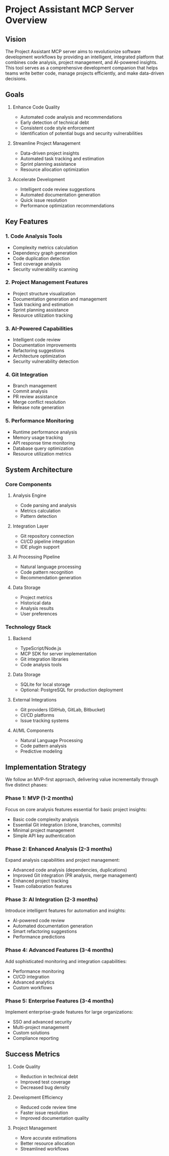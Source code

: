 # Project Assistant MCP Server Overview

## Vision
The Project Assistant MCP server aims to revolutionize software development workflows by providing an intelligent, integrated platform that combines code analysis, project management, and AI-powered insights. This tool serves as a comprehensive development companion that helps teams write better code, manage projects efficiently, and make data-driven decisions.

## Goals
1. Enhance Code Quality
   - Automated code analysis and recommendations
   - Early detection of technical debt
   - Consistent code style enforcement
   - Identification of potential bugs and security vulnerabilities

2. Streamline Project Management
   - Data-driven project insights
   - Automated task tracking and estimation
   - Sprint planning assistance
   - Resource allocation optimization

3. Accelerate Development
   - Intelligent code review suggestions
   - Automated documentation generation
   - Quick issue resolution
   - Performance optimization recommendations

## Key Features

### 1. Code Analysis Tools
- Complexity metrics calculation
- Dependency graph generation
- Code duplication detection
- Test coverage analysis
- Security vulnerability scanning

### 2. Project Management Features
- Project structure visualization
- Documentation generation and management
- Task tracking and estimation
- Sprint planning assistance
- Resource utilization tracking

### 3. AI-Powered Capabilities
- Intelligent code review
- Documentation improvements
- Refactoring suggestions
- Architecture optimization
- Security vulnerability detection

### 4. Git Integration
- Branch management
- Commit analysis
- PR review assistance
- Merge conflict resolution
- Release note generation

### 5. Performance Monitoring
- Runtime performance analysis
- Memory usage tracking
- API response time monitoring
- Database query optimization
- Resource utilization metrics

## System Architecture

### Core Components
1. Analysis Engine
   - Code parsing and analysis
   - Metrics calculation
   - Pattern detection

2. Integration Layer
   - Git repository connection
   - CI/CD pipeline integration
   - IDE plugin support

3. AI Processing Pipeline
   - Natural language processing
   - Code pattern recognition
   - Recommendation generation

4. Data Storage
   - Project metrics
   - Historical data
   - Analysis results
   - User preferences

### Technology Stack
1. Backend
   - TypeScript/Node.js
   - MCP SDK for server implementation
   - Git integration libraries
   - Code analysis tools

2. Data Storage
   - SQLite for local storage
   - Optional: PostgreSQL for production deployment

3. External Integrations
   - Git providers (GitHub, GitLab, Bitbucket)
   - CI/CD platforms
   - Issue tracking systems

4. AI/ML Components
   - Natural Language Processing
   - Code pattern analysis
   - Predictive modeling

## Implementation Strategy

We follow an MVP-first approach, delivering value incrementally through five distinct phases:

### Phase 1: MVP (1-2 months)
Focus on core analysis features essential for basic project insights:
- Basic code complexity analysis
- Essential Git integration (clone, branches, commits)
- Minimal project management
- Simple API key authentication

### Phase 2: Enhanced Analysis (2-3 months)
Expand analysis capabilities and project management:
- Advanced code analysis (dependencies, duplications)
- Improved Git integration (PR analysis, merge management)
- Enhanced project tracking
- Team collaboration features

### Phase 3: AI Integration (2-3 months)
Introduce intelligent features for automation and insights:
- AI-powered code review
- Automated documentation generation
- Smart refactoring suggestions
- Performance predictions

### Phase 4: Advanced Features (3-4 months)
Add sophisticated monitoring and integration capabilities:
- Performance monitoring
- CI/CD integration
- Advanced analytics
- Custom workflows

### Phase 5: Enterprise Features (3-4 months)
Implement enterprise-grade features for large organizations:
- SSO and advanced security
- Multi-project management
- Custom solutions
- Compliance reporting

## Success Metrics
1. Code Quality
   - Reduction in technical debt
   - Improved test coverage
   - Decreased bug density

2. Development Efficiency
   - Reduced code review time
   - Faster issue resolution
   - Improved documentation quality

3. Project Management
   - More accurate estimations
   - Better resource allocation
   - Streamlined workflows
